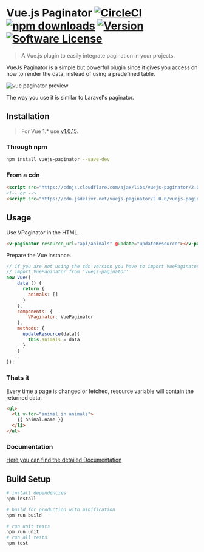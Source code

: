 # Vue.js Paginator [![CircleCI](https://circleci.com/gh/hootlex/vuejs-paginator.svg?style=shield&circle-token=:circle-ci-badge-token)](https://circleci.com/gh/hootlex/vuejs-paginator) [![npm downloads](https://img.shields.io/npm/dt/vuejs-paginator.svg)](https://www.npmjs.com/package/vuejs-paginator) <a href="https://www.npmjs.com/package/vuejs-paginator"><img src="https://img.shields.io/npm/v/vuejs-paginator.svg" alt="Version"></a> [![Software License](https://img.shields.io/badge/license-MIT-brightgreen.svg?style=flat)](LICENSE)
> A Vue.js plugin to easily integrate pagination in your projects.

VueJs Paginator is a simple but powerful plugin since it gives you access on how to render the data, instead of using a predefined table.

![vue paginator preview](http://i.imgur.com/2jah1qt.gif)

The way you use it is similar to Laravel's paginator.

## Installation
> For Vue 1.* use [v1.0.15](https://github.com/hootlex/vuejs-paginator/tree/v1.0.15).

### Through npm
``` bash
npm install vuejs-paginator --save-dev
```

### From a cdn
```HTML
<script src="https://cdnjs.cloudflare.com/ajax/libs/vuejs-paginator/2.0.0/vuejs-paginator.js"></script>
<!-- or -->
<script src="https://cdn.jsdelivr.net/vuejs-paginator/2.0.0/vuejs-paginator.min.js"></script>
```

## Usage
Use VPaginator in the HTML.
```html
<v-paginator resource_url="api/animals" @update="updateResource"></v-paginator>
```

Prepare the Vue instance.
```js
// if you are not using the cdn version you have to import VuePaginator.
// import VuePaginator from 'vuejs-paginator'
new Vue({
    data () {
      return {
        animals: []
      }
    },
    components: {
        VPaginator: VuePaginator
    },
    methods: {
      updateResource(data){
        this.animals = data
      }
    }
  ...
});
```

### Thats it

Every time a page is changed or fetched, resource variable will contain the returned data.

```html
<ul>
  <li v-for="animal in animals">
    {{ animal.name }}
  </li>
</ul>
```

### Documentation
[Here you can find the detailed Documentation](http://hootlex.github.io/vuejs-paginator/)

## Build Setup

``` bash
# install dependencies
npm install

# build for production with minification
npm run build

# run unit tests
npm run unit
# run all tests
npm test
```
